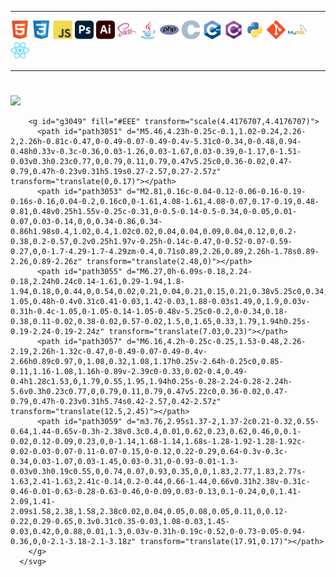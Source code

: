 

<hr> 

[<img alt="HTML5"       width="6%" src="https://raw.githubusercontent.com/devicons/devicon/master/icons/html5/html5-original.svg" />](https://www.google.com/search?&q=html5)
[<img alt="CSS3"        width="6%" src="https://raw.githubusercontent.com/devicons/devicon/master/icons/css3/css3-original.svg" />](https://www.google.com/search?&q=css3)
[<img alt="JavaScript"  width="6%" src="https://raw.githubusercontent.com/devicons/devicon/master/icons/javascript/javascript-original.svg" />](https://www.google.com/search?&q=Javascript)
[<img alt="Photoshop"   width="6%" src="https://github.com/devicons/devicon/blob/master/icons/photoshop/photoshop-plain.svg" />](https://www.google.com/search?&q=Photoshop)
[<img alt="Ilustrator"  width="6%" src="https://github.com/devicons/devicon/blob/master/icons/illustrator/illustrator-plain.svg" />](https://www.google.com/search?&q=Ilustrator)
[<img alt="Sass"    width="6%" src="https://raw.githubusercontent.com/devicons/devicon/master/icons/sass/sass-original.svg" />](https://www.google.com/search?&q=Sass)
[<img alt="Java"    width="6%" src="https://raw.githubusercontent.com/devicons/devicon/master/icons/java/java-original.svg" />](https://www.google.com/search?&q=Java)
[<img alt="PHP"     width="6%" src="https://raw.githubusercontent.com/devicons/devicon/master/icons/php/php-original.svg" />](https://www.google.com/search?&q=PHP)
[<img alt="C"       width="6%" src="https://raw.githubusercontent.com/devicons/devicon/master/icons/c/c-original.svg" />](https://www.google.com/search?&q=C)
[<img alt="C++"     width="6%" src="https://raw.githubusercontent.com/devicons/devicon/master/icons/cplusplus/cplusplus-original.svg" />](https://www.google.com/search?&q=Cpluplus)
[<img alt="Csharp"  width="6%" src="https://github.com/devicons/devicon/blob/master/icons/csharp/csharp-original.svg" />](https://www.google.com/search?&q=Csharp)
[<img alt="Python"  width="6%" src="https://github.com/devicons/devicon/blob/master/icons/python/python-original.svg" />](https://www.google.com/search?&q=Python)
[<img alt="Git"     width="6%" src="https://raw.githubusercontent.com/devicons/devicon/master/icons/git/git-original.svg" />](https://www.google.com/search?&q=Git)
[<img alt="MySQL"   width="6%" src="https://raw.githubusercontent.com/devicons/devicon/master/icons/mysql/mysql-original-wordmark.svg" />](https://www.google.com/search?&q=MySQL)
[<img alt="React"   width="6%" src="https://github.com/devicons/devicon/blob/master/icons/react/react-original.svg" />](https://www.google.com/search?&q=React)

<hr>

<img src="https://img.shields.io/badge/2021-F%C3%A1bio%20Marotti-red" />



<svg xmlns="http://www.w3.org/2000/svg" overflow="scroll" height="40.731" width="110">
  
        <g id="g3049" fill="#EEE" transform="scale(4.4176707,4.4176707)">
          <path id="path3051" d="M5.46,4.23h-0.25c-0.1,1.02-0.24,2.26-2,2.26h-0.81c-0.47,0-0.49-0.07-0.49-0.4v-5.31c0-0.34,0-0.48,0.94-0.48h0.33v-0.3c-0.36,0.03-1.26,0.03-1.67,0.03-0.39,0-1.17,0-1.51-0.03v0.3h0.23c0.77,0,0.79,0.11,0.79,0.47v5.25c0,0.36-0.02,0.47-0.79,0.47h-0.23v0.31h5.19s0.27-2.57,0.27-2.57z" transform="translate(0,0.17)"></path>
          <path id="path3053" d="M2.81,0.16c-0.04-0.12-0.06-0.16-0.19-0.16s-0.16,0.04-0.2,0.16c0,0-1.61,4.08-1.61,4.08-0.07,0.17-0.19,0.48-0.81,0.48v0.25h1.55v-0.25c-0.31,0-0.5-0.14-0.5-0.34,0-0.05,0.01-0.07,0.03-0.14,0,0,0.34-0.86,0.34-0.86h1.98s0.4,1.02,0.4,1.02c0.02,0.04,0.04,0.09,0.04,0.12,0,0.2-0.38,0.2-0.57,0.2v0.25h1.97v-0.25h-0.14c-0.47,0-0.52-0.07-0.59-0.27,0,0-1.7-4.29-1.7-4.29zm-0.4,0.71s0.89,2.26,0.89,2.26h-1.78s0.89-2.26,0.89-2.26z" transform="translate(2.48,0)"></path>
          <path id="path3055" d="M6.27,0h-6.09s-0.18,2.24-0.18,2.24h0.24c0.14-1.61,0.29-1.94,1.8-1.94,0.18,0,0.44,0,0.54,0.02,0.21,0.04,0.21,0.15,0.21,0.38v5.25c0,0.34,0,0.48-1.05,0.48h-0.4v0.31c0.41-0.03,1.42-0.03,1.88-0.03s1.49,0,1.9,0.03v-0.31h-0.4c-1.05,0-1.05-0.14-1.05-0.48v-5.25c0-0.2,0-0.34,0.18-0.38,0.11-0.02,0.38-0.02,0.57-0.02,1.5,0,1.65,0.33,1.79,1.94h0.25s-0.19-2.24-0.19-2.24z" transform="translate(7.03,0.23)"></path>
          <path id="path3057" d="M6.16,4.2h-0.25c-0.25,1.53-0.48,2.26-2.19,2.26h-1.32c-0.47,0-0.49-0.07-0.49-0.4v-2.66h0.89c0.97,0,1.08,0.32,1.08,1.17h0.25v-2.64h-0.25c0,0.85-0.11,1.16-1.08,1.16h-0.89v-2.39c0-0.33,0.02-0.4,0.49-0.4h1.28c1.53,0,1.79,0.55,1.95,1.94h0.25s-0.28-2.24-0.28-2.24h-5.6v0.3h0.23c0.77,0,0.79,0.11,0.79,0.47v5.22c0,0.36-0.02,0.47-0.79,0.47h-0.23v0.31h5.74s0.42-2.57,0.42-2.57z" transform="translate(12.5,2.45)"></path>
          <path id="path3059" d="m3.76,2.95s1.37-2,1.37-2c0.21-0.32,0.55-0.64,1.44-0.65v-0.3h-2.38v0.3c0.4,0.01,0.62,0.23,0.62,0.46,0,0.1-0.02,0.12-0.09,0.23,0,0-1.14,1.68-1.14,1.68s-1.28-1.92-1.28-1.92c-0.02-0.03-0.07-0.11-0.07-0.15,0-0.12,0.22-0.29,0.64-0.3v-0.3c-0.34,0.03-1.07,0.03-1.45,0.03-0.31,0-0.93-0.01-1.3-0.03v0.3h0.19c0.55,0,0.74,0.07,0.93,0.35,0,0,1.83,2.77,1.83,2.77s-1.63,2.41-1.63,2.41c-0.14,0.2-0.44,0.66-1.44,0.66v0.31h2.38v-0.31c-0.46-0.01-0.63-0.28-0.63-0.46,0-0.09,0.03-0.13,0.1-0.24,0,0,1.41-2.09,1.41-2.09s1.58,2.38,1.58,2.38c0.02,0.04,0.05,0.08,0.05,0.11,0,0.12-0.22,0.29-0.65,0.3v0.31c0.35-0.03,1.08-0.03,1.45-0.03,0.42,0,0.88,0.01,1.3,0.03v-0.31h-0.19c-0.52,0-0.73-0.05-0.94-0.36,0,0-2.1-3.18-2.1-3.18z" transform="translate(17.91,0.17)"></path>
        </g>
      </svg>
      
      
<!---
# R
[<img alt="R"       width="6%" src="https://github.com/devicons/devicon/blob/master/icons/r/r-original.svg" />](https://www.google.com/search?&q=R)

# MongoDB
[<img alt="MongoDB" width="6%" src="https://raw.githubusercontent.com/devicons/devicon/master/icons/mongodb/mongodb-original-wordmark.svg" />](https://www.google.com/search?&q=MongoDB)

# Visitas
![](https://visitor-badge.glitch.me/badge?page_id=fabiomarotti.fabiomarotti)

# Git  Hub
<a href="https://github.com/fabiomarotti" alt="GitHub"><img src="https://img.shields.io/badge/-GitHub-000?style=flat-square&logo=Github&logoColor=white" /></a>

# Referências
https://github.com/devicons
--->
